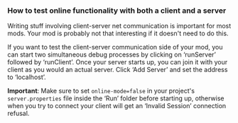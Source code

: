 ### How to test online functionality with both a client and a server
Writing stuff involving client-server net communication is important for most mods. Your mod is probably not that interesting if it doesn't need to do this.

If you want to test the client-server communication side of your mod, you can start two simultaneous debug processes by clicking on ‘runServer’ followed by ‘runClient’.
Once your server starts up, you can join it with your client as you would an actual server. Click ‘Add Server’ and set the address to ‘localhost’.

**Important**: Make sure to set `online-mode=false` in your project's `server.properties` file inside the ‘Run’ folder before starting up, otherwise when you try to connect your client will get an ‘Invalid Session’ connection refusal.
